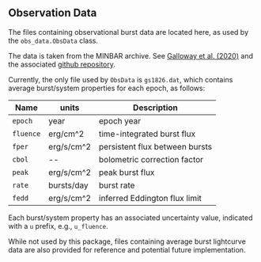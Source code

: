 Observation Data
----------------
The files containing observational burst data are located here, as used by the `obs_data.ObsData` class.

The data is taken from the MINBAR archive.
See [Galloway et al. (2020)](https://ui.adsabs.harvard.edu/abs/2020ApJS..249...32G/abstract) 
and the associated [github repository](https://github.com/outs1der/minbar).

Currently, the only file used by `ObsData` is `gs1826.dat`, which contains average burst/system properties for each epoch, as follows:

Name              | units       | Description
------------------|-------------|------------
`epoch`           | year        | epoch year
`fluence`         | erg/cm^2    | time-integrated burst flux
`fper`            | erg/s/cm^2  | persistent flux between bursts
`cbol`            | --          | bolometric correction factor
`peak`            | erg/s/cm^2  | peak burst flux
`rate`            | bursts/day  | burst rate
`fedd`            | erg/s/cm^2  | inferred Eddington flux limit

Each burst/system property has an associated uncertainty value, indicated with a `u` prefix, e.g., `u_fluence`.

While not used by this package, files containing average burst lightcurve data are also provided for reference and potential future implementation.  
